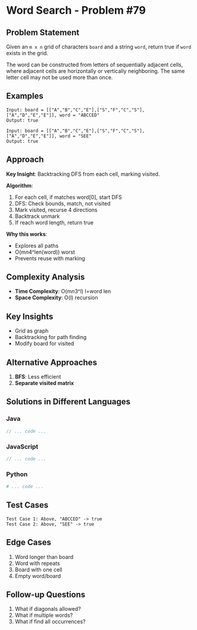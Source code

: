 # Word Search - Problem #79

## Problem Statement
Given an `m x n` grid of characters `board` and a string `word`, return true if `word` exists in the grid.

The word can be constructed from letters of sequentially adjacent cells, where adjacent cells are horizontally or vertically neighboring. The same letter cell may not be used more than once.

## Examples
```
Input: board = [["A","B","C","E"],["S","F","C","S"],["A","D","E","E"]], word = "ABCCED"
Output: true

Input: board = [["A","B","C","E"],["S","F","C","S"],["A","D","E","E"]], word = "SEE"
Output: true
```

## Approach
**Key Insight**: Backtracking DFS from each cell, marking visited.

**Algorithm**:
1. For each cell, if matches word[0], start DFS
2. DFS: Check bounds, match, not visited
3. Mark visited, recurse 4 directions
4. Backtrack unmark
5. If reach word length, return true

**Why this works**:
- Explores all paths
- O(m*n*4^len(word)) worst
- Prevents reuse with marking

## Complexity Analysis
- **Time Complexity**: O(m*n*3^l) l=word len
- **Space Complexity**: O(l) recursion

## Key Insights
- Grid as graph
- Backtracking for path finding
- Modify board for visited

## Alternative Approaches
1. **BFS**: Less efficient
2. **Separate visited matrix**

## Solutions in Different Languages

### Java
```java
// ... code ...
```

### JavaScript
```javascript
// ... code ...
```

### Python
```python
# ... code ...
```

## Test Cases
```
Test Case 1: Above, "ABCCED" -> true
Test Case 2: Above, "SEE" -> true
```

## Edge Cases
1. Word longer than board
2. Word with repeats
3. Board with one cell
4. Empty word/board

## Follow-up Questions
1. What if diagonals allowed?
2. What if multiple words?
3. What if find all occurrences?
